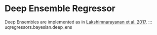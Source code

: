 # Deep Ensemble Regressor

Deep Ensembles are implemented as in [Lakshimnarayanan et al. 2017](https://arxiv.org/abs/1612.01474).
::: uqregressors.bayesian.deep_ens
